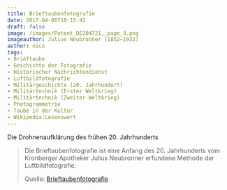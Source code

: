 ```yaml
---
title: Brieftaubenfotografie
date: 2017-04-06T10:15:41
draft: false
image: /images/Patent_DE204721,_page_3.png
imageauthor: Julius Neubronner (1852–1932)
author: nico
tags: 
- Brieftaube
- Geschichte der Fotografie
- Historischer Nachrichtendienst
- Luftbildfotografie
- Militärgeschichte (20. Jahrhundert)
- Militärtechnik (Erster Weltkrieg)
- Militärtechnik (Zweiter Weltkrieg)
- Photogrammetrie
- Taube in der Kultur
- Wikipedia:Lesenswert
---
```


Die Drohnenaufklärung des frühen 20. Jahrhunderts

> Die Brieftaubenfotografie ist eine Anfang des 20. Jahrhunderts vom Kronberger Apotheker Julius Neubronner erfundene Methode der Luftbildfotografie.
>
> Quelle: [Brieftaubenfotografie](https://de.wikipedia.org/wiki/Brieftaubenfotografie)
